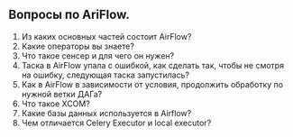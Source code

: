 <!-- Yandex.Metrika counter -->
<script type="text/javascript">
    (function(m,e,t,r,i,k,a){
        m[i]=m[i]||function(){(m[i].a=m[i].a||[]).push(arguments)};
        m[i].l=1*new Date();
        for (var j = 0; j < document.scripts.length; j++) {if (document.scripts[j].src === r) { return; }}
        k=e.createElement(t),a=e.getElementsByTagName(t)[0],k.async=1,k.src=r,a.parentNode.insertBefore(k,a)
    })(window, document,'script','https://mc.yandex.ru/metrika/tag.js?id=103580753', 'ym');

    ym(103580753, 'init', {ssr:true, webvisor:true, clickmap:true, ecommerce:"dataLayer", accurateTrackBounce:true, trackLinks:true});
</script>
<noscript><div><img src="https://mc.yandex.ru/watch/103580753" style="position:absolute; left:-9999px;" alt="" /></div></noscript>
<!-- /Yandex.Metrika counter -->
## Вопросы по AriFlow.

1. Из каких основных частей состоит AirFlow?
2. Какие операторы вы знаете?
3. Что такое сенсер и для чего он нужен?
4. Таска в AirFlow упала с ошибкой, как сделать так, чтобы не смотря на ошибку, следующая таска запустилась?
5. Как в AirFlow в зависимости от условия, продолжить обработку по нужной ветки ДАГа?
6. Что такое XCOM?
7. Какие базы данных используется в Airflow?
8. Чем отличается Celery Executor и local executor?